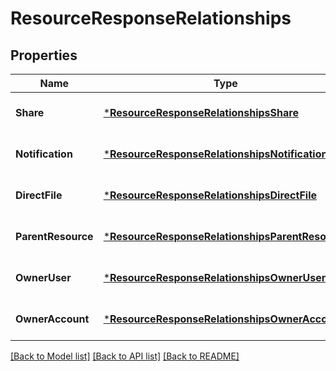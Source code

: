 # ResourceResponseRelationships

## Properties
Name | Type | Description | Notes
------------ | ------------- | ------------- | -------------
**Share** | [***ResourceResponseRelationshipsShare**](ResourceResponse_relationships_share.md) |  | [optional] [default to null]
**Notification** | [***ResourceResponseRelationshipsNotification**](ResourceResponse_relationships_notification.md) |  | [optional] [default to null]
**DirectFile** | [***ResourceResponseRelationshipsDirectFile**](ResourceResponse_relationships_directFile.md) |  | [optional] [default to null]
**ParentResource** | [***ResourceResponseRelationshipsParentResource**](ResourceResponse_relationships_parentResource.md) |  | [optional] [default to null]
**OwnerUser** | [***ResourceResponseRelationshipsOwnerUser**](ResourceResponse_relationships_ownerUser.md) |  | [optional] [default to null]
**OwnerAccount** | [***ResourceResponseRelationshipsOwnerAccount**](ResourceResponse_relationships_ownerAccount.md) |  | [optional] [default to null]

[[Back to Model list]](../README.md#documentation-for-models) [[Back to API list]](../README.md#documentation-for-api-endpoints) [[Back to README]](../README.md)

